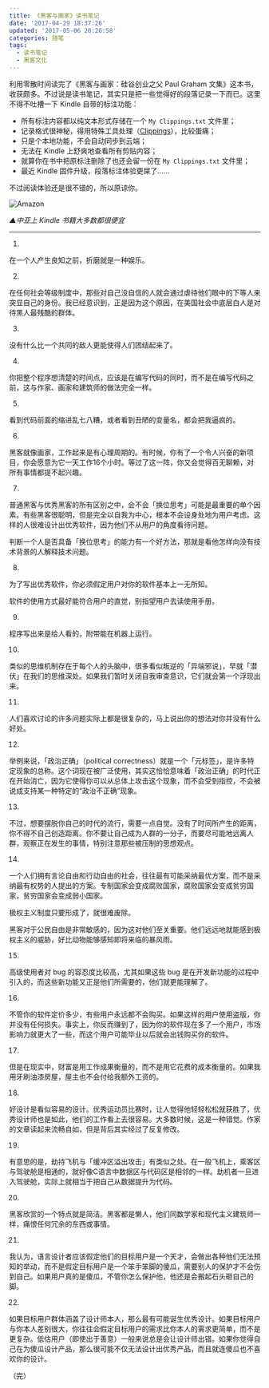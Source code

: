 ```yaml
---
title: 《黑客与画家》读书笔记
date: '2017-04-29 18:37:26'
updated: '2017-05-06 20:26:58'
categories: 随笔
tags:
  - 读书笔记
  - 黑客文化
---
```


利用零散时间读完了《黑客与画家：硅谷创业之父 Paul Graham 文集》这本书，收获颇多。不过说是读书笔记，其实只是把一些觉得好的段落记录一下而已。这里不得不吐槽一下 Kindle 自带的标注功能：

- 所有标注内容都以纯文本形式存储在一个 `My Clippings.txt` 文件里；
- 记录格式很神秘，得用特殊工具处理（[Clippings](http://www.clippings.io/)），比较蛋痛；
- 只是个本地功能，不会自动同步到云端；
- 无法在 Kindle 上舒爽地查看所有剪贴内容；
- 就算你在书中把原标注删除了也还会留一份在 `My Clippings.txt` 文件里；
- 最近 Kindle 固件升级，段落标注体验更屎了……

不过阅读体验还是很不错的，所以原谅你。

![Amazon](https://img.blessing.studio/images/2017/04/29/20170429183338.png)

*▲中亚上 Kindle 书籍大多数都很便宜*

<!--more-->

----------

1.

在一个人产生良知之前，折磨就是一种娱乐。

2.

在任何社会等级制度中，那些对自己没自信的人就会通过虐待他们眼中的下等人来突显自己的身份。我已经意识到，正是因为这个原因，在美国社会中底层白人是对待黑人最残酷的群体。

3.

没有什么比一个共同的敌人更能使得人们团结起来了。

4.

你把整个程序想清楚的时间点，应该是在编写代码的同时，而不是在编写代码之前，这与作家、画家和建筑师的做法完全一样。

5.

看到代码前面的缩进乱七八糟，或者看到丑陋的变量名，都会把我逼疯的。

6.

黑客就像画家，工作起来是有心理周期的。有时候，你有了一个令人兴奋的新项目，你会愿意为它一天工作16个小时。等过了这一阵，你又会觉得百无聊赖，对所有事情都提不起兴趣。

7.

普通黑客与优秀黑客的所有区别之中，会不会「换位思考」可能是最重要的单个因素。有些黑客很聪明，但是完全以自我为中心，根本不会设身处地为用户考虑。这样的人很难设计出优秀软件，因为他们不从用户的角度看待问题。

判断一个人是否具备「换位思考」的能力有一个好方法，那就是看他怎样向没有技术背景的人解释技术问题。

8.

为了写出优秀软件，你必须假定用户对你的软件基本上一无所知。

软件的使用方式最好能符合用户的直觉，别指望用户去读使用手册。

9.

程序写出来是给人看的，附带能在机器上运行。

10.

类似的思维机制存在于每个人的头脑中，很多看似叛逆的「异端邪说」，早就「潜伏」在我们的思维深处。如果我们暂时关闭自我审查意识，它们就会第一个浮现出来。

11.

人们喜欢讨论的许多问题实际上都是很复杂的，马上说出你的想法对你并没有什么好处。

12.

举例来说，「政治正确」（political correctness）就是一个「元标签」，是许多特定现象的总称。这个词现在被广泛使用，其实这恰恰意味着「政治正确」的时代正在开始消亡，因为它使得你可以从总体上攻击这个现象，而不会受到指控，不会被说成支持某一种特定的“政治不正确”现象。

13.

不过，想要摆脱你自己的时代的流行，需要一点自觉。没有了时间所产生的距离，你不得不自己创造距离。你不要让自己成为人群的一分子，而要尽可能地远离人群，观察正在发生的事情，特别注意那些被压制的思想观点。

14.

一个人们拥有言论自由和行动自由的社会，往往最有可能采纳最优方案，而不是采纳最有权势的人提出的方案。专制国家会变成腐败国家，腐败国家会变成贫穷国家，贫穷国家会变成弱小国家。

极权主义制度只要形成了，就很难废除。

黑客对于公民自由是非常敏感的，因为这对他们至关重要。他们远远地就能感到极权主义的威胁，好比动物能够感知即将来临的暴风雨。

15.

高级使用者对 bug 的容忍度比较高，尤其如果这些 bug 是在开发新功能的过程中引入的，而这些新功能又正是他们所需要的，他们就更能理解了。

16.

不管你的软件定价多少，有些用户永远都不会购买。如果这样的用户使用盗版，你并没有任何损失。事实上，你反而赚到了，因为你的软件现在多了一个用户，市场影响力就更大了一些，而这个用户可能毕业以后就会出钱购买你的软件。

17.

但是在现实中，财富是用工作成果衡量的，而不是用它花费的成本衡量的。如果我用牙刷油漆房屋，屋主也不会付给我额外工资的。

18.

好设计是看似容易的设计。优秀运动员比赛时，让人觉得他轻轻松松就获胜了，优秀设计师也是如此，他们的工作看上去很容易。大多数时候，这是一种错觉。作家的文章读起来流畅自如，但是背后其实经过了反复修改。

19.

有意思的是，劫持飞机与「缓冲区溢出攻击」有类似之处。在一般飞机上，乘客区与驾驶舱是相通的，就好像C语言中数据区与代码区是相邻的一样。劫机者一旦进入驾驶舱，实际上就相当于把自己从数据提升为代码。

20.

黑客欣赏的一个特点就是简洁。黑客都是懒人，他们同数学家和现代主义建筑师一样，痛恨任何冗余的东西或事情。

21.

我认为，语言设计者应该假定他们的目标用户是一个天才，会做出各种他们无法预知的举动，而不是假定目标用户是一个笨手笨脚的傻瓜，需要别人的保护才不会伤到自己。如果用户真的是傻瓜，不管你怎么保护他，他还是会搬起石头砸自己的脚。

22.

如果目标用户群体涵盖了设计师本人，那么最有可能诞生优秀设计。如果目标用户与你本人差别很大，你往往会假定目标用户的需求比你本人的需求更简单，而不是更复杂。低估用户（即使出于善意）一般来说总是会让设计师出错。如果你觉得自己在为傻瓜设计产品，那么很可能不仅无法设计出优秀产品，而且就连傻瓜也不喜欢你的设计。

（完）

